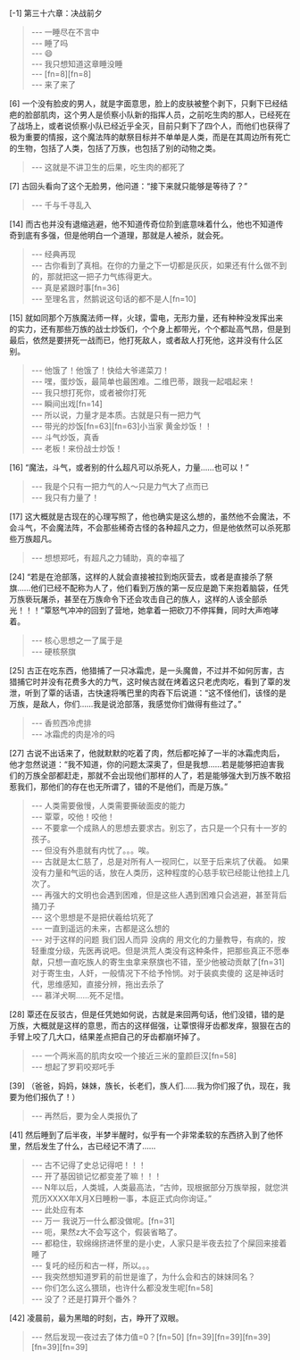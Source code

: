 
[-1] 第三十六章：决战前夕
>--- 一睡尽在不言中<br>
>--- 睡了吗<br>
>--- 😄<br>
>--- 我只想知道这章睡没睡<br>
>--- [fn=8][fn=8]<br>
>--- 来了来了<br>

[6] 一个没有脸皮的男人，就是字面意思，脸上的皮肤被整个剥下，只剩下已经结疤的脸部肌肉，这个男人是侦察小队新的指挥人员，之前吃生肉的那人，已经死在了战场上，或者说侦察小队已经近乎全灭，目前只剩下了四个人，而他们也获得了极为重要的情报，这个魔法阵的献祭目标并不单单是人类，而是在其周边所有死亡的生物，包括了人类，包括了万族，也包括了别的动物之类。
>--- 这就是不讲卫生的后果，吃生肉的都死了<br>

[7] 古回头看向了这个无脸男，他问道：“接下来就只能够是等待了？”
>--- 千与千寻乱入<br>

[14] 而古也并没有退缩逃避，他不知道传奇位阶到底意味着什么，他也不知道传奇到底有多强，但是他明白一个道理，那就是人被杀，就会死。
>--- 经典再现<br>
>--- 古你看到了真相。在你的力量之下一切都是灰灰，如果还有什么做不到的，那就把这一把子力气练得更大。<br>
>--- 真是紧跟时事[fn=36]<br>
>--- 至理名言，然鹅说这句话的都不是人[fn=10]<br>

[15] 就如同那个万族魔法师一样，火球，雷电，无形力量，还有种种没发挥出来的实力，还有那些万族的战士炒饭们，个个身上都带光，个个都趾高气昂，但是到最后，依然是要拼死一战而已，他打死敌人，或者敌人打死他，这并没有什么区别。
>--- 他饿了！他饿了！快给大爷递菜刀！<br>
>--- 嘿，蛋炒饭，最简单也最困难。二维巴蒂，跟我一起唱起来！<br>
>--- 我只想打死你，或者被你打死<br>
>--- 瞬间出戏[fn=14]<br>
>--- 所以说，力量才是本质。古就是只有一把力气<br>
>--- 带光的炒饭[fn=63][fn=63]小当家  黄金炒饭！！<br>
>--- 斗气炒饭，真香<br>
>--- 老板！来份战士炒饭！<br>

[16] “魔法，斗气，或者别的什么超凡可以杀死人，力量……也可以！”
>--- 我是个只有一把力气的人～只是力气大了点而已<br>
>--- 我只有力量了！<br>

[17] 这大概就是古现在的心理写照了，他也确实是这么想的，虽然他不会魔法，不会斗气，不会魔法阵，不会那些稀奇古怪的各种超凡之力，但是他依然可以杀死那些万族超凡。
>--- 想想郑吒，有超凡之力辅助，真的幸福了<br>

[24] “若是在沧部落，这样的人就会直接被拉到炮灰营去，或者是直接杀了祭旗……他们已经不配称为人了，他们看到万族的第一反应是跪下来抱着脑袋，任凭万族亵玩屠杀，甚至在万族命令下还会攻击自己的族人，这样的人该全部杀光！！！”覃怒气冲冲的回到了营地，她拿着一把砍刀不停挥舞，同时大声咆哮着。
>--- 核心思想之一了属于是<br>
>--- 硬核祭旗<br>

[25] 古正在吃东西，他猎捕了一只冰霜虎，是一头魔兽，不过并不如何厉害，古猎捕它时并没有花费多大的力气，这时候古就在烤着这只老虎肉吃，看到了覃的发泄，听到了覃的话语，古快速将嘴巴里的肉吞下后说道：“这不怪他们，该怪的是万族，是敌人，你们……我是说沧部落，我感觉你们做得有些过了。”
>--- 香煎西冷虎排<br>
>--- 冰霜虎的肉是冷的吗<br>

[27] 古说不出话来了，他就默默的吃着了肉，然后都吃掉了一半的冰霜虎肉后，他才忽然说道：“我不知道，你的问题太深奥了，但是我想……若是能够把迫害我们的万族全部都赶走，那就不会出现他们那样的人了，若是能够强大到万族不敢招惹我们，那他们的存在也无所谓了，错的不是他们，而是万族。”
>--- 人类需要傲慢，人类需要撕破面皮的能力<br>
>--- 覃覃，咬他！咬他！<br>
>--- 不要拿一个成熟人的思想去要求古。别忘了，古只是一个只有十一岁的孩子。<br>
>--- 但没有外患就有内忧了。。。唉。<br>
>--- 古就是太仁慈了，总是对所有人一视同仁，以至于后来坑了伏羲。
如果没有力量和气运的话，放在人类历，这种程度的心慈手软已经能让他挂上几次了。<br>
>--- 再强大的文明也会遇到困难，但是这些人遇到困难只会逃避，甚至背后捅刀子<br>
>--- 这个思想是不是把伏羲给坑死了<br>
>--- 一直到遥远的未来，古都是这么想的<br>
>--- 对于这样的问题 我们因人而异   没病的 用文化的力量教导，有病的，按轻重度分级，先医再说吧。但是洪荒人类没有这种条件，把那些真正不愿奉献，只想一直吃族人的寄生虫拿来祭旗也不错，至少他被动贡献了[fn=31]  对于寄生虫，人奸，一般情况下不给予怜悯。对于装疯卖傻的 这是神话时代，思维感知，直接分辨，拖出去杀了<br>
>--- 慕洋犬啊……死不足惜。<br>

[28] 覃还在反驳古，但是任凭她如何说，古就是来回两句话，他们没错，错的是万族，大概就是这样的意思，而古的这样倔强，让覃恨得牙齿都发痒，狠狠在古的手臂上咬了几大口，结果差点把自己的牙齿都崩坏掉了。
>--- 一个两米高的肌肉女咬一个接近三米的童颜巨汉[fn=58]<br>
>--- 想起了罗莉咬郑吒手<br>

[39] （爸爸，妈妈，妹妹，族长，长老们，族人们……我为你们报了仇，现在，我要为他们报仇了！）
>--- 再然后，要为全人类报仇了<br>

[41] 然后睡到了后半夜，半梦半醒时，似乎有一个非常柔软的东西挤入到了他怀里，然后发生了什么，古已经记不清了……
>--- 古不记得了史总记得吧！！！<br>
>--- 开了基因锁记忆都变差了嘛！！！<br>
>--- N年以后，人类城，人类最高法，“古帅，现根据部分万族举报，就您洪荒历XXXX年X月X日睡粉一事，本庭正式向你询证。”<br>
>--- 此处应有本<br>
>--- 万一 我说万一什么都没做呢。[fn=31]<br>
>--- 呃，果然z大不会写这个，假装省略了。<br>
>--- 都稳住，软绵绵挤进怀里的是小史，人家只是半夜去拉了个屎回来接着睡了<br>
>--- 复吒的经历和古一样，所以。。。<br>
>--- 我突然想知道罗莉的前世是谁了，为什么会和古的妹妹同名？<br>
>--- 你们怎么这么猥琐，也许什么都没发生呢[fn=58]<br>
>--- 没了？还是打算开个番外？<br>

[42] 凌晨前，最为黑暗的时刻，古，睁开了双眼。
>--- 然后发现一夜过去了体力值=0？[fn=50]
[fn=39][fn=39][fn=39][fn=39][fn=39]<br>
